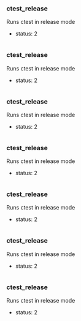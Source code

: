 ### ctest_release

Runs ctest in release mode
- status: 2
```

```
### ctest_release

Runs ctest in release mode
- status: 2
```

```
### ctest_release

Runs ctest in release mode
- status: 2
```

```
### ctest_release

Runs ctest in release mode
- status: 2
```

```
### ctest_release

Runs ctest in release mode
- status: 2
```

```
### ctest_release

Runs ctest in release mode
- status: 2
```

```
### ctest_release

Runs ctest in release mode
- status: 2
```

```
